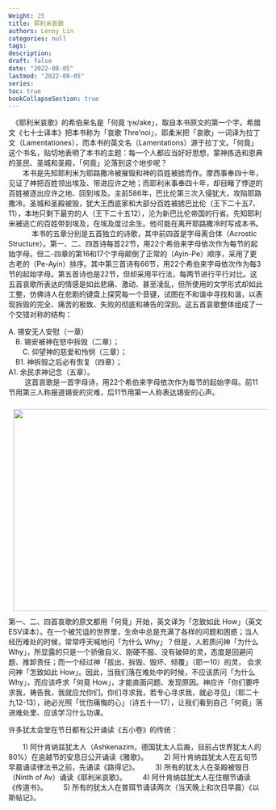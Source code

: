 ```yaml
---
Weight: 25
title: 耶利米哀歌
authors: Lenny Lin
categories: null
tags: 
description: 
draft: false
date: "2022-08-05"
lastmod: "2022-08-05"
series:
toc: true
bookCollapseSection: true
---
```


　《耶利米哀歌》的希伯来名是「何竟 אֵיךְ/ake」，取自本书原文的第一个字。希腊文《七十士译本》把本书称为「哀歌  Thre′noi」，耶柔米把「哀歌」一词译为拉丁文（Lamentationes），而本书的英文名（Lamentations）源于拉丁文。「何竟」这个书名，贴切地表明了本书的主题：每一个人都应当好好思想，蒙神拣选和恩典的圣民、圣城和圣殿，「何竟」沦落到这个地步呢？  
　　本书是先知耶利米为耶路撒冷被摧毁和神的百姓被掳而作。摩西事奉四十年，见证了神把百姓领出埃及、带进应许之地；而耶利米事奉四十年，却目睹了悖逆的百姓被逐出应许之地、回到埃及。主前586年，巴比伦第三次入侵犹大，攻陷耶路撒冷。圣城和圣殿被毁，犹大王西底家和大部分百姓被掳巴比伦（王下二十五7、11），本地只剩下最穷的人（王下二十五12），沦为新巴比伦帝国的行省。先知耶利米被逃亡的百姓带到埃及，在埃及度过余生。他可能在离开耶路撒冷时写成本书。  
　　
　本书的五章分别是五首独立的诗歌，其中前四首是字母离合体（Acrostic Structure）。第一、二、四首诗每首22节，用22个希伯来字母依次作为每节的起始字母。但二-四章的第16和17个字母颠倒了正常的（Ayin-Pe）顺序，采用了更古老的（Pe-Ayin）排序。其中第三首诗有66节，用22个希伯来字母依次作为每3节的起始字母。第五首诗也是22节，但却采用平行法，每两节进行平行对比。这五首哀歌所表达的情感是如此悲痛、激动、甚至凌乱，但所使用的文学形式却如此工整，仿佛诗人在悲剧的键盘上探究每一个音键，试图在不和谐中寻找和谐，以表现拆毁的完全、痛苦的极致、失败的彻底和祷告的深刻。这五首哀歌整体组成了一个交错对称的结构：  

A. 锡安无人安慰（一章）  
　B. 锡安被神在怒中拆毁（二章）；  
　　C. 仰望神的慈爱和怜悯（三章）；  
　B1. 神拆毁之后必有恢复（四章）；  
A1. 余民求神记念（五章）。  
　　
  这首哀歌是一首字母诗，用22个希伯来字母依次作为每节的起始字母。前11节用第三人称报道锡安的灾难，后11节用第一人称表达锡安的心声。  
  
  <img width ="720" height= "400" src = "/docs/images/Screenshot 2022-08-05 065523.png" style ="float: left" HSPACE="10" VSPACE="10"/>
  
  第一、二、四首哀歌的原文都用「何竟」开始，英文译为「怎致如此 How」（英文ESV译本）。在一个被咒诅的世界里，生命中总是充满了各样的问题和困惑；当人经历难处的时候，常常呼天喊地问「为什么 Why」？但是，人若质问神「为什么 Why」，所显露的只是一个骄傲自义、刚硬不服、没有破碎的灵，态度是回避问题、推卸责任；而一个经过神「拔出、拆毁、毁坏、倾覆」（耶一10）的灵， 会求问神「怎致如此 How」。因此，当我们落在难处中的时候，不应该质问「为什么 Why」，而应该呼求「何竟 How」，才能直面问题、发现原因。神应许「你们要呼求我，祷告我，我就应允你们。你们寻求我，若专心寻求我，就必寻见」（耶二十九12-13），祂必光照「忧伤痛悔的心」（诗五十一17），让我们看到自己「何竟」落进难处里、应该学习什么功课。  
  
  
  
  许多犹太会堂在节日都有公开诵读《五小卷》的传统：  

&emsp;&emsp;1) 阿什肯纳兹犹太人（Ashkenazim，德国犹太人后裔，目前占世界犹太人的80%）在逾越节的安息日公开诵读《雅歌》。
&emsp;&emsp;2) 阿什肯纳兹犹太人在五旬节早晨诵读律法书之前，先诵读《路得记》。
&emsp;&emsp;3) 所有的犹太人在圣殿被毁日（Ninth of Av）诵读《耶利米哀歌》。
&emsp;&emsp;4) 阿什肯纳兹犹太人在住棚节诵读《传道书》。
&emsp;&emsp;5) 所有的犹太人在普珥节诵读两次（当天晚上和次日早晨）《以斯帖记》。



